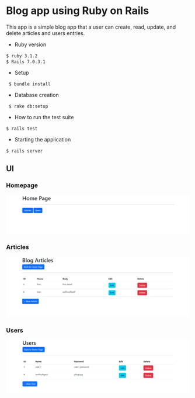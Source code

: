 # Blog app using Ruby on Rails

This app is a simple blog app that a user can create, read, update, and delete articles and users entries.

* Ruby version
```
$ ruby 3.1.2
$ Rails 7.0.3.1
```

* Setup
```
 $ bundle install
```

* Database creation
```
 $ rake db:setup
```

* How to run the test suite
```
$ rails test
```

* Starting the application
```
$ rails server
```

## UI
### Homepage
![home](https://github.com/jocogum10/blog-rails/blob/main/app/assets/images/homepage.PNG)

### Articles
![articles](https://github.com/jocogum10/blog-rails/blob/main/app/assets/images/articles.PNG)


### Users
![users](https://github.com/jocogum10/blog-rails/blob/main/app/assets/images/users.PNG)
